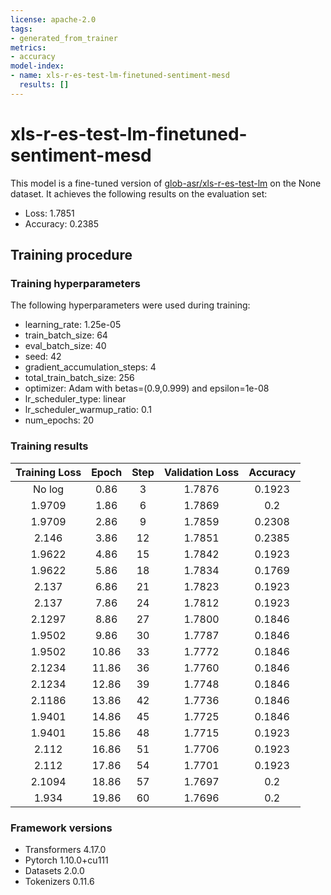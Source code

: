 ```yaml
---
license: apache-2.0
tags:
- generated_from_trainer
metrics:
- accuracy
model-index:
- name: xls-r-es-test-lm-finetuned-sentiment-mesd
  results: []
---
```


<!-- This model card has been generated automatically according to the information the Trainer had access to. You
should probably proofread and complete it, then remove this comment. -->

# xls-r-es-test-lm-finetuned-sentiment-mesd

This model is a fine-tuned version of [glob-asr/xls-r-es-test-lm](https://huggingface.co/glob-asr/xls-r-es-test-lm) on the None dataset.
It achieves the following results on the evaluation set:
- Loss: 1.7851
- Accuracy: 0.2385


## Training procedure

### Training hyperparameters

The following hyperparameters were used during training:
- learning_rate: 1.25e-05
- train_batch_size: 64
- eval_batch_size: 40
- seed: 42
- gradient_accumulation_steps: 4
- total_train_batch_size: 256
- optimizer: Adam with betas=(0.9,0.999) and epsilon=1e-08
- lr_scheduler_type: linear
- lr_scheduler_warmup_ratio: 0.1
- num_epochs: 20

### Training results

| Training Loss | Epoch | Step | Validation Loss | Accuracy |
|:-------------:|:-----:|:----:|:---------------:|:--------:|
| No log        | 0.86  | 3    | 1.7876          | 0.1923   |
| 1.9709        | 1.86  | 6    | 1.7869          | 0.2      |
| 1.9709        | 2.86  | 9    | 1.7859          | 0.2308   |
| 2.146         | 3.86  | 12   | 1.7851          | 0.2385   |
| 1.9622        | 4.86  | 15   | 1.7842          | 0.1923   |
| 1.9622        | 5.86  | 18   | 1.7834          | 0.1769   |
| 2.137         | 6.86  | 21   | 1.7823          | 0.1923   |
| 2.137         | 7.86  | 24   | 1.7812          | 0.1923   |
| 2.1297        | 8.86  | 27   | 1.7800          | 0.1846   |
| 1.9502        | 9.86  | 30   | 1.7787          | 0.1846   |
| 1.9502        | 10.86 | 33   | 1.7772          | 0.1846   |
| 2.1234        | 11.86 | 36   | 1.7760          | 0.1846   |
| 2.1234        | 12.86 | 39   | 1.7748          | 0.1846   |
| 2.1186        | 13.86 | 42   | 1.7736          | 0.1846   |
| 1.9401        | 14.86 | 45   | 1.7725          | 0.1846   |
| 1.9401        | 15.86 | 48   | 1.7715          | 0.1923   |
| 2.112         | 16.86 | 51   | 1.7706          | 0.1923   |
| 2.112         | 17.86 | 54   | 1.7701          | 0.1923   |
| 2.1094        | 18.86 | 57   | 1.7697          | 0.2      |
| 1.934         | 19.86 | 60   | 1.7696          | 0.2      |


### Framework versions

- Transformers 4.17.0
- Pytorch 1.10.0+cu111
- Datasets 2.0.0
- Tokenizers 0.11.6
